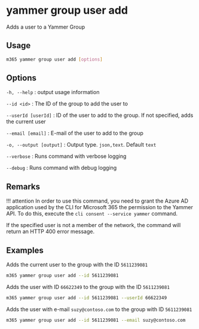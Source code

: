# yammer group user add

Adds a user to a Yammer Group

## Usage

```sh
m365 yammer group user add [options]
```

## Options

`-h, --help`
: output usage information

`--id <id>`
: The ID of the group to add the user to

`--userId [userId]`
: ID of the user to add to the group. If not specified, adds the current user

`--email [email]`
: E-mail of the user to add to the group

`-o, --output [output]`
: Output type. `json,text`. Default `text`

`--verbose`
: Runs command with verbose logging

`--debug`
: Runs command with debug logging

## Remarks

!!! attention
    In order to use this command, you need to grant the Azure AD application used by the CLI for Microsoft 365 the permission to the Yammer API. To do this, execute the `cli consent --service yammer` command.

If the specified user is not a member of the network, the command will return an HTTP 400 error message.

## Examples

Adds the current user to the group with the ID `5611239081`

```sh
m365 yammer group user add --id 5611239081
```

Adds the user with ID `66622349` to the group with the ID `5611239081`

```sh
m365 yammer group user add --id 5611239081 --userId 66622349
```

Adds the user with e-mail `suzy@contoso.com` to the group with ID `5611239081`

```sh
m365 yammer group user add --id 5611239081 --email suzy@contoso.com
```
